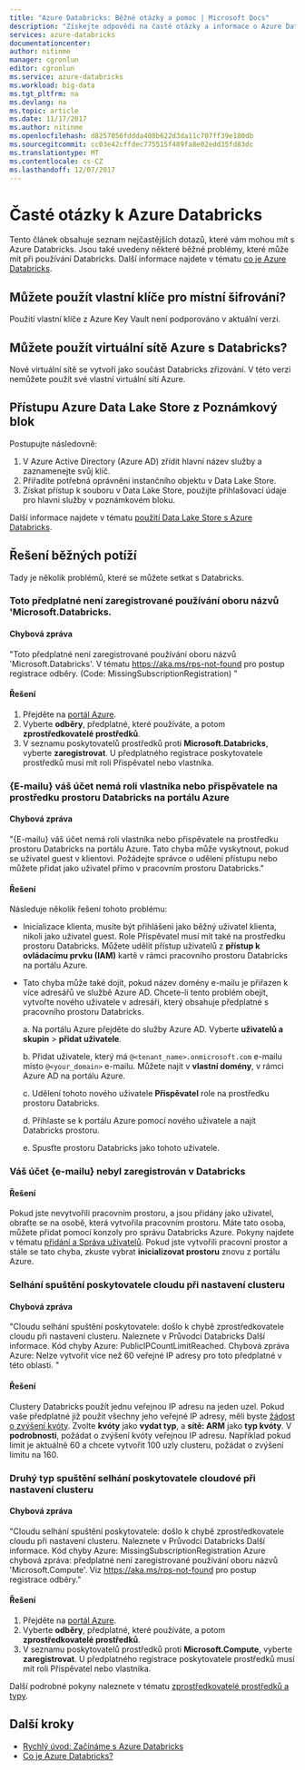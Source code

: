 ```yaml
---
title: "Azure Databricks: Běžné otázky a pomoc | Microsoft Docs"
description: "Získejte odpovědi na časté otázky a informace o Azure Databricks odstraňování potíží."
services: azure-databricks
documentationcenter: 
author: nitinme
manager: cgronlun
editor: cgronlun
ms.service: azure-databricks
ms.workload: big-data
ms.tgt_pltfrm: na
ms.devlang: na
ms.topic: article
ms.date: 11/17/2017
ms.author: nitinme
ms.openlocfilehash: d8257056fddda408b622d3da11c707ff39e180db
ms.sourcegitcommit: cc03e42cffdec775515f489fa8e02edd35fd83dc
ms.translationtype: MT
ms.contentlocale: cs-CZ
ms.lasthandoff: 12/07/2017
---
```

# <a name="frequently-asked-questions-about-azure-databricks"></a>Časté otázky k Azure Databricks

Tento článek obsahuje seznam nejčastějších dotazů, které vám mohou mít s Azure Databricks. Jsou také uvedeny některé běžné problémy, které může mít při používání Databricks. Další informace najdete v tématu [co je Azure Databricks](what-is-azure-databricks.md). 

## <a name="can-i-use-my-own-keys-for-local-encryption"></a>Můžete použít vlastní klíče pro místní šifrování? 
Použití vlastní klíče z Azure Key Vault není podporováno v aktuální verzi. 

## <a name="can-i-use-azure-virtual-networks-with-databricks"></a>Můžete použít virtuální sítě Azure s Databricks?
Nové virtuální sítě se vytvoří jako součást Databricks zřizování. V této verzi nemůžete použít své vlastní virtuální síti Azure.

## <a name="how-do-i-access-azure-data-lake-store-from-a-notebook"></a>Přístupu Azure Data Lake Store z Poznámkový blok 

Postupujte následovně:
1. V Azure Active Directory (Azure AD) zřídit hlavní název služby a zaznamenejte svůj klíč.
2. Přiřadíte potřebná oprávnění instančního objektu v Data Lake Store.
3. Získat přístup k souboru v Data Lake Store, použijte přihlašovací údaje pro hlavní služby v poznámkovém bloku.

Další informace najdete v tématu [použití Data Lake Store s Azure Databricks](https://docs.azuredatabricks.net/spark/latest/data-sources/azure/azure-storage.html#azure-data-lake-store).

## <a name="fix-common-problems"></a>Řešení běžných potíží

Tady je několik problémů, které se můžete setkat s Databricks.

### <a name="this-subscription-is-not-registered-to-use-the-namespace-microsoftdatabricks"></a>Toto předplatné není zaregistrované používání oboru názvů 'Microsoft.Databricks.

#### <a name="error-message"></a>Chybová zpráva

"Toto předplatné není zaregistrované používání oboru názvů 'Microsoft.Databricks'. V tématu https://aka.ms/rps-not-found pro postup registrace odběry. (Code: MissingSubscriptionRegistration) "

#### <a name="solution"></a>Řešení

1. Přejděte na [portál Azure](https://portal.azure.com).
2. Vyberte **odběry**, předplatné, které používáte, a potom **zprostředkovatelé prostředků**. 
3. V seznamu poskytovatelů prostředků proti **Microsoft.Databricks**, vyberte **zaregistrovat**. U předplatného registrace poskytovatele prostředků musí mít roli Přispěvatel nebo vlastníka.


### <a name="your-account-email-does-not-have-the-owner-or-contributor-role-on-the-databricks-workspace-resource-in-the-azure-portal"></a>{E-mailu} váš účet nemá roli vlastníka nebo přispěvatele na prostředku prostoru Databricks na portálu Azure

#### <a name="error-message"></a>Chybová zpráva

"{E-mailu} váš účet nemá roli vlastníka nebo přispěvatele na prostředku prostoru Databricks na portálu Azure. Tato chyba může vyskytnout, pokud se uživatel guest v klientovi. Požádejte správce o udělení přístupu nebo můžete přidat jako uživatel přímo v pracovním prostoru Databricks." 

#### <a name="solution"></a>Řešení

Následuje několik řešení tohoto problému:

* Inicializace klienta, musíte být přihlášeni jako běžný uživatel klienta, nikoli jako uživatel guest. Role Přispěvatel musí mít také na prostředku prostoru Databricks. Můžete udělit přístup uživatelů z **přístup k ovládacímu prvku (IAM)** kartě v rámci pracovního prostoru Databricks na portálu Azure.

* Tato chyba může také dojít, pokud název domény e-mailu je přiřazen k více adresářů ve službě Azure AD. Chcete-li tento problém obejít, vytvořte nového uživatele v adresáři, který obsahuje předplatné s pracovního prostoru Databricks.

    a. Na portálu Azure přejděte do služby Azure AD. Vyberte **uživatelů a skupin** > **přidat uživatele**.

    b. Přidat uživatele, který má `@<tenant_name>.onmicrosoft.com` e-mailu místo `@<your_domain>` e-mailu. Můžete najít v **vlastní domény**, v rámci Azure AD na portálu Azure.
    
    c. Udělení tohoto nového uživatele **Přispěvatel** role na prostředku prostoru Databricks.
    
    d. Přihlaste se k portálu Azure pomocí nového uživatele a najít Databricks prostoru.
    
    e. Spusťte prostoru Databricks jako tohoto uživatele.


### <a name="your-account-email-has-not-been-registered-in-databricks"></a>Váš účet {e-mailu} nebyl zaregistrován v Databricks 

#### <a name="solution"></a>Řešení

Pokud jste nevytvořili pracovním prostoru, a jsou přidány jako uživatel, obraťte se na osobě, která vytvořila pracovním prostoru. Máte tato osoba, můžete přidat pomocí konzoly pro správu Databricks Azure. Pokyny najdete v tématu [přidání a Správa uživatelů](https://docs.azuredatabricks.net/administration-guide/admin-settings/users.html). Pokud jste vytvořili pracovní prostor a stále se tato chyba, zkuste vybrat **inicializovat prostoru** znovu z portálu Azure.

### <a name="cloud-provider-launch-failure-while-setting-up-the-cluster"></a>Selhání spuštění poskytovatele cloudu při nastavení clusteru

#### <a name="error-message"></a>Chybová zpráva

"Cloudu selhání spuštění poskytovatele: došlo k chybě zprostředkovatele cloudu při nastavení clusteru. Naleznete v Průvodci Databricks Další informace. Kód chyby Azure: PublicIPCountLimitReached. Chybová zpráva Azure: Nelze vytvořit více než 60 veřejné IP adresy pro toto předplatné v této oblasti. "

#### <a name="solution"></a>Řešení

Clustery Databricks použít jednu veřejnou IP adresu na jeden uzel. Pokud vaše předplatné již použit všechny jeho veřejné IP adresy, měli byste [žádost o zvýšení kvóty](https://docs.microsoft.com/en-us/azure/azure-supportability/resource-manager-core-quotas-request). Zvolte **kvóty** jako **vydat typ**, a **sítě: ARM** jako **typ kvóty**. V **podrobnosti**, požádat o zvýšení kvóty veřejnou IP adresu. Například pokud limit je aktuálně 60 a chcete vytvořit 100 uzly clusteru, požádat o zvýšení limitu na 160.

### <a name="a-second-type-of-cloud-provider-launch-failure-while-setting-up-the-cluster"></a>Druhý typ spuštění selhání poskytovatele cloudové při nastavení clusteru

#### <a name="error-message"></a>Chybová zpráva

"Cloudu selhání spuštění poskytovatele: došlo k chybě zprostředkovatele cloudu při nastavení clusteru. Naleznete v Průvodci Databricks Další informace.
Kód chyby Azure: MissingSubscriptionRegistration Azure chybová zpráva: předplatné není zaregistrované používání oboru názvů 'Microsoft.Compute'. Viz https://aka.ms/rps-not-found pro postup registrace odběry."

#### <a name="solution"></a>Řešení

1. Přejděte na [portál Azure](https://portal.azure.com).
2. Vyberte **odběry**, předplatné, které používáte, a potom **zprostředkovatelé prostředků**. 
3. V seznamu poskytovatelů prostředků proti **Microsoft.Compute**, vyberte **zaregistrovat**. U předplatného registrace poskytovatele prostředků musí mít roli Přispěvatel nebo vlastníka.

Další podrobné pokyny naleznete v tématu [zprostředkovatelé prostředků a typy](../azure-resource-manager/resource-manager-supported-services.md).

## <a name="next-steps"></a>Další kroky

- [Rychlý úvod: Začínáme s Azure Databricks](quickstart-create-databricks-workspace-portal.md)
- [Co je Azure Databricks?](what-is-azure-databricks.md)

